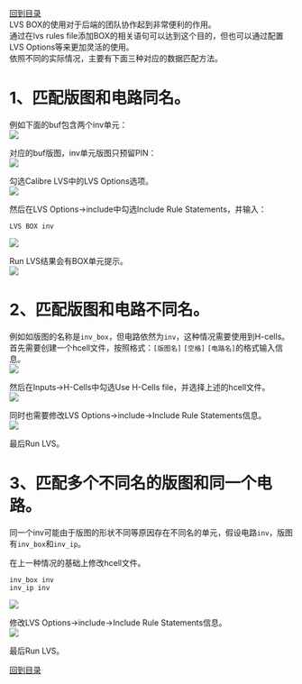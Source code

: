 [回到目录](../README.md)  
LVS BOX的使用对于后端的团队协作起到非常便利的作用。  
通过在lvs rules file添加BOX的相关语句可以达到这个目的，但也可以通过配置LVS Options等来更加灵活的使用。  
依照不同的实际情况，主要有下面三种对应的数据匹配方法。  

# 1、匹配版图和电路同名。  

例如下面的buf包含两个inv单元：  
 ![](https://upload-images.jianshu.io/upload_images/1319303-59aa644db13a5696.png?imageMogr2/auto-orient/strip%7CimageView2/2/w/1240)

对应的buf版图，inv单元版图只预留PIN：  
 ![](https://upload-images.jianshu.io/upload_images/1319303-3c5c5ced84b6be9c.png?imageMogr2/auto-orient/strip%7CimageView2/2/w/1240)

勾选Calibre LVS中的LVS Options选项。  
 ![](https://upload-images.jianshu.io/upload_images/1319303-0121322857b19a11.png?imageMogr2/auto-orient/strip%7CimageView2/2/w/1240)

然后在LVS Options→include中勾选Include Rule Statements，并输入：  

```
LVS BOX inv
```

 ![](https://upload-images.jianshu.io/upload_images/1319303-49955d7f9b33e9f0.png?imageMogr2/auto-orient/strip%7CimageView2/2/w/1240)

Run LVS结果会有BOX单元提示。  
 ![](https://upload-images.jianshu.io/upload_images/1319303-26d898a26e35aba2.png?imageMogr2/auto-orient/strip%7CimageView2/2/w/1240)


# 2、匹配版图和电路不同名。  

例如如版图的名称是```inv_box```，但电路依然为```inv```，这种情况需要使用到H-cells。  
首先需要创建一个hcell文件，按照格式：```[版图名]``` ```[空格]``` ```[电路名]```的格式输入信息。  
![](https://upload-images.jianshu.io/upload_images/1319303-84033e69285dea03.png?imageMogr2/auto-orient/strip%7CimageView2/2/w/1240)

然后在Inputs→H-Cells中勾选Use H-Cells file，并选择上述的hcell文件。  
![](https://upload-images.jianshu.io/upload_images/1319303-49f907b35872f220.png?imageMogr2/auto-orient/strip%7CimageView2/2/w/1240)

同时也需要修改LVS Options→include→Include Rule Statements信息。  
![](https://upload-images.jianshu.io/upload_images/1319303-c544f48ffbf2b12c.png?imageMogr2/auto-orient/strip%7CimageView2/2/w/1240)

最后Run LVS。  


# 3、匹配多个不同名的版图和同一个电路。  

同一个inv可能由于版图的形状不同等原因存在不同名的单元，假设电路```inv```，版图有```inv_box```和```inv_ip```。  

在上一种情况的基础上修改hcell文件。  

```
inv_box inv
inv_ip inv
```

![](https://upload-images.jianshu.io/upload_images/1319303-45f66fee4bb13a74.png?imageMogr2/auto-orient/strip%7CimageView2/2/w/1240)

修改LVS Options→include→Include Rule Statements信息。  
![](https://upload-images.jianshu.io/upload_images/1319303-86002f9d0566f078.png?imageMogr2/auto-orient/strip%7CimageView2/2/w/1240) 

最后Run LVS。  

[回到目录](../README.md)  
